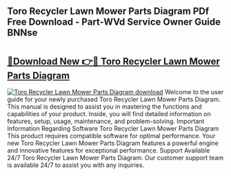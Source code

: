 ## Toro Recycler Lawn Mower Parts Diagram PDf Free Download - Part-WVd Service Owner Guide BNNse

# <h2><a href="http://dfjx3js.blite.top/?on=Toro+Recycler+Lawn+Mower+Parts+Diagram">🔗Download New 👉🔴 Toro Recycler Lawn Mower Parts Diagram</a></h2>

[![Toro Recycler Lawn Mower Parts Diagram download](https://i.imgur.com/lujVjoI.png)](http://dfjx3js.blite.top/?on=Toro+Recycler+Lawn+Mower+Parts+Diagram)
Welcome to the user guide for your newly purchased Toro Recycler Lawn Mower Parts Diagram. This manual is designed to assist you in mastering the functions and capabilities of your product. Inside, you will find detailed information on features, setup, usage, maintenance, and problem-solving. Important Information Regarding Software Toro Recycler Lawn Mower Parts Diagram This product requires compatible software for optimal performance. Your new Toro Recycler Lawn Mower Parts Diagram features a powerful engine and innovative features for exceptional performance. Support Available 24/7 Toro Recycler Lawn Mower Parts Diagram. Our customer support team is available 24/7 to assist you with any inquiries.
